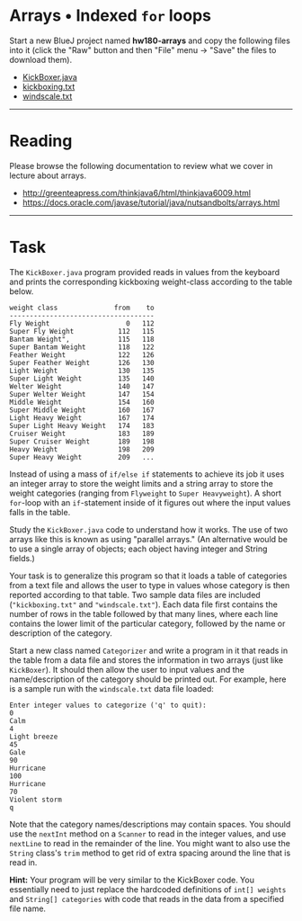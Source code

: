 # Arrays • Indexed `for` loops

Start a new BlueJ project named **hw180-arrays** and copy the following files into it (click the "Raw" button and then "File" menu -> "Save" the files to download them).
- [KickBoxer.java](KickBoxer.java)
- [kickboxing.txt](kickboxing.txt)
- [windscale.txt](windscale.txt)

---

# Reading

Please browse the following documentation to review what we cover in lecture about arrays.

- http://greenteapress.com/thinkjava6/html/thinkjava6009.html
- https://docs.oracle.com/javase/tutorial/java/nutsandbolts/arrays.html


---

# Task

The `KickBoxer.java` program provided reads in values from the keyboard and prints the corresponding kickboxing weight-class according to the table below.

```
weight class              from    to
------------------------------------
Fly Weight                   0   112
Super Fly Weight           112   115
Bantam Weight",            115   118
Super Bantam Weight        118   122
Feather Weight             122   126
Super Feather Weight       126   130
Light Weight               130   135
Super Light Weight         135   140
Welter Weight              140   147
Super Welter Weight        147   154
Middle Weight              154   160
Super Middle Weight        160   167
Light Heavy Weight         167   174
Super Light Heavy Weight   174   183
Cruiser Weight             183   189
Super Cruiser Weight       189   198
Heavy Weight               198   209
Super Heavy Weight         209   ...
```

Instead of using a mass of `if/else if` statements to achieve its job it uses an integer array to store the weight limits and a string array to store the weight categories (ranging from `Flyweight` to `Super Heavyweight`). A short `for`-loop with an `if`-statement inside of it figures out where the input values falls in the table.

Study the `KickBoxer.java` code to understand how it works. The use of two arrays like this is known as using "parallel arrays." (An alternative would be to use a single array of objects; each object having integer and String fields.)

Your task is to generalize this program so that it loads a table of categories from a text file and allows the user to type in values whose category is then reported according to that table. Two sample data files are included (`"kickboxing.txt"` and `"windscale.txt"`). Each data file first contains the number of rows in the table followed by that many lines, where each line contains the lower limit of the particular category, followed by the name or description of the category.

Start a new class named `Categorizer` and write a program in it that reads in the table from a data file and stores the information in two arrays (just like `KickBoxer`). It should then allow the user to input values and the name/description of the category should be printed out. For example, here is a sample run with the `windscale.txt` data file loaded:

```
Enter integer values to categorize ('q' to quit):
0
Calm
4
Light breeze
45
Gale
90
Hurricane
100
Hurricane
70
Violent storm
q
```

Note that the category names/descriptions may contain spaces. You should use the `nextInt` method on a `Scanner` to read in the integer values, and use `nextLine` to read in the remainder of the line. You might want to also use the `String` class's `trim` method to get rid of extra spacing around the line that is read in.

**Hint:** Your program will be very similar to the KickBoxer code. You essentially need to just replace the hardcoded definitions of `int[] weights` and `String[] categories` with code that reads in the data from a specified file name.

